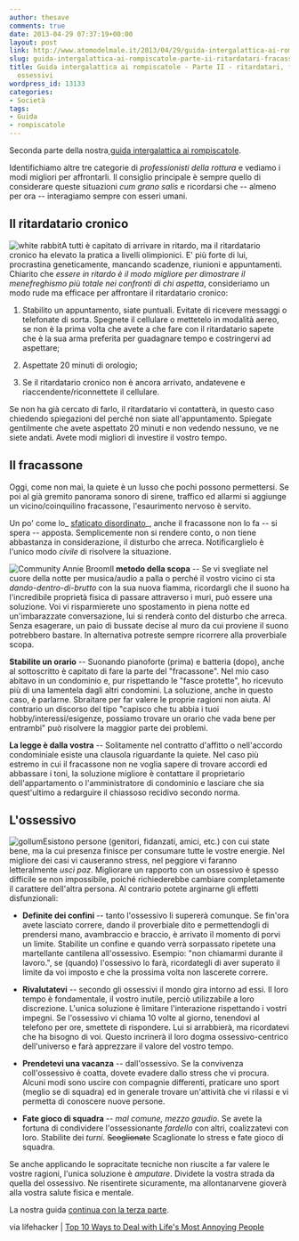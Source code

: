 ```yaml
---
author: thesave
comments: true
date: 2013-04-29 07:37:19+00:00
layout: post
link: http://www.atomodelmale.it/2013/04/29/guida-intergalattica-ai-rompiscatole-parte-ii-ritardatari-fracassoni-e-ossessivi/
slug: guida-intergalattica-ai-rompiscatole-parte-ii-ritardatari-fracassoni-e-ossessivi
title: Guida intergalattica ai rompiscatole - Parte II - ritardatari, fracassoni e
  ossessivi
wordpress_id: 13133
categories:
- Società
tags:
- Guida
- rompiscatole
---
```


Seconda parte della nostra[ guida intergalattica ai rompiscatole](http://www.atomodelmale.it/?s=guida+intergalattica+ai+rompiscatole).

Identifichiamo altre tre categorie di _professionisti della rottura_ e vediamo i modi migliori per affrontarli. Il consiglio principale è sempre quello di considerare queste situazioni _cum grano salis_ e ricordarsi che -- almeno per ora -- interagiamo sempre con esseri umani.


## Il ritardatario cronico


![white rabbit](http://www.atomodelmale.it/wp-content/uploads/2013/04/white-rabbit.jpg)A tutti è capitato di arrivare in ritardo, ma il ritardatario cronico ha elevato la pratica a livelli olimpionici. E' più forte di lui, procrastina geneticamente, mancando scadenze, riunioni e appuntamenti. Chiarito che _essere in ritardo è il modo migliore per dimostrare il menefreghismo più totale nei confronti di chi aspetta_, consideriamo un modo rude ma efficace per affrontare il ritardatario cronico:



	
  1. Stabilito un appuntamento, siate puntuali. Evitate di ricevere messaggi o telefonate di sorta. Spegnete il cellulare o mettetelo in modalità aereo, se non è la prima volta che avete a che fare con il ritardatario sapete che è la sua arma preferita per guadagnare tempo e costringervi ad aspettare;

	
  2. Aspettate 20 minuti di orologio;

	
  3. Se il ritardatario cronico non è ancora arrivato, andatevene e riaccendente/riconnettete il cellulare.


Se non ha già cercato di farlo, il ritardatario vi contatterà, in questo caso chiedendo spiegazioni del perché non siate all'appuntamento. Spiegate gentilmente che avete aspettato 20 minuti e non vedendo nessuno, ve ne siete andati. Avete modi migliori di investire il vostro tempo.


## Il fracassone


Oggi, come non mai, la quiete è un lusso che pochi possono permettersi. Se poi al già gremito panorama sonoro di sirene, traffico ed allarmi si aggiunge un vicino/coinquilino fracassone, l'esaurimento nervoso è servito.

Un po' come lo_ [sfaticato disordinato](http://www.atomodelmale.it/2013/04/27/guida-intergalattica-ai-rompiscatole-parte-i-saltafila-sfaticati-e-criticoni/)_, anche il fracassone non lo fa -- si spera -- apposta. Semplicemente non si rendere conto, o non tiene abbastanza in considerazione, il disturbo che arreca. Notificarglielo è l'unico modo _civile_ di risolvere la situazione.

![Community Annie Broom](http://www.atomodelmale.it/wp-content/uploads/2013/04/Community-Annie-Broom.gif)Il **metodo della scopa** -- Se vi svegliate nel cuore della notte per musica/audio a palla o perché il vostro vicino ci sta _dando-dentro-di-brutto_ con la sua nuova fiamma, ricordargli che il suono ha l'incredibile proprietà fisica di passare attraverso i muri, può essere una soluzione. Voi vi risparmierete uno spostamento in piena notte ed un'imbarazzate conversazione, lui si renderà conto del disturbo che arreca. Senza esagerare, un paio di bussate decise al muro da cui proviene il suono potrebbero bastare. In alternativa potreste sempre ricorrere alla proverbiale scopa.

**Stabilite un orario** -- Suonando pianoforte (prima) e batteria (dopo), anche al sottoscritto è capitato di fare la parte del "fracassone". Nel mio caso abitavo in un condominio e, pur rispettando le "fasce protette", ho ricevuto più di una lamentela dagli altri condomini. La soluzione, anche in questo caso, è parlarne. Sbraitare per far valere le proprie ragioni non aiuta. Al contrario un discorso del tipo "capisco che tu abbia i tuoi hobby/interessi/esigenze, possiamo trovare un orario che vada bene per entrambi" può risolvere la maggior parte dei problemi.

**La legge è dalla vostra** -- Solitamente nel contratto d'affitto o nell'accordo condominiale esiste una clausola riguardante la quiete. Nel caso più estremo in cui il fracassone non ne voglia sapere di trovare accordi ed abbassare i toni, la soluzione migliore è contattare il proprietario dell'appartamento o l'amministratore di condominio e lasciare che sia quest'ultimo a redarguire il chiassoso recidivo secondo norma.




## L'ossessivo


![gollum](http://www.atomodelmale.it/wp-content/uploads/2013/04/gollum-225x300.jpg)Esistono persone (genitori, fidanzati, amici, etc.) con cui state bene, ma la cui presenza finisce per consumare tutte le vostre energie. Nel migliore dei casi vi causeranno stress, nel peggiore vi faranno letteralmente _uscì paz_. Migliorare un rapporto con un ossessivo è spesso difficile se non impossibile, poiché richiederebbe cambiare completamente il carattere dell'altra persona. Al contrario potete arginarne gli effetti disfunzionali:



	
  * **Definite dei confini** -- tanto l'ossessivo li supererà comunque. Se fin'ora avete lasciato correre, dando il proverbiale dito e permettendogli di prendersi mano, avambraccio e braccio, è arrivato il momento di porvi un limite. Stabilite un confine e quando verrà sorpassato ripetete una martellante cantilena all'ossessivo. Esempio: "non chiamarmi durante il lavoro.", se (quando) l'ossessivo lo farà, ricordategli di aver superato il limite da voi imposto e che la prossima volta non lascerete correre.

	
  * **Rivalutatevi** -- secondo gli ossessivi il mondo gira intorno ad essi. Il loro tempo è fondamentale, il vostro inutile, perciò utilizzabile a loro discrezione. L'unica soluzione è limitare l'interazione rispettando i vostri impegni. Se l'ossessivo vi chiama 10 volte al giorno, tenendovi al telefono per ore, smettete di rispondere. Lui si arrabbierà, ma ricordatevi che ha bisogno di voi. Questo incrinerà il loro dogma ossessivo-centrico dell'universo e farà apprezzare il valore del vostro tempo.

	
  * **Prendetevi una vacanza** -- dall'ossessivo. Se la convivenza coll'ossessivo è coatta, dovete evadere dallo stress che vi procura. Alcuni modi sono uscire con compagnie differenti, praticare uno sport (meglio se di squadra) ed in generale trovare un'attività che vi rilassi e vi permetta di conoscere nuove persone.

	
  * **Fate gioco di squadra** -- _mal comune, mezzo gaudio_. Se avete la fortuna di condividere l'ossessionante _fardello_ con altri, coalizzatevi con loro. Stabilite dei _turni_. <del>Scoglionate</del> Scaglionate lo stress e fate gioco di squadra.


Se anche applicando le sopracitate tecniche non riuscite a far valere le vostre ragioni, l'unica soluzione è _amputare_. Dividete la vostra strada da quella del ossessivo. Ne risentirete sicuramente, ma allontanarvene gioverà alla vostra salute fisica e mentale.

La nostra guida [continua con la terza parte](http://www.atomodelmale.it/2013/05/01/guida-intergalattica-ai-rompiscatole-parte-iii-manipolatori-antipatici-e/).

via lifehacker | [Top 10 Ways to Deal with Life's Most Annoying People](http://lifehacker.com/5991919/top-10-ways-to-deal-with-lifes-most-annoying-people)
